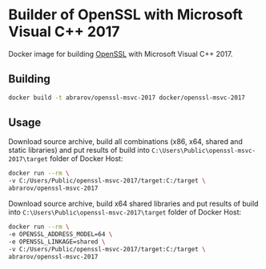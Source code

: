 # Builder of OpenSSL with Microsoft Visual C++ 2017

Docker image for building [OpenSSL](https://www.openssl.org/) with Microsoft Visual C++ 2017.

## Building

```bash
docker build -t abrarov/openssl-msvc-2017 docker/openssl-msvc-2017
```

## Usage

Download source archive, build all combinations (x86, x64, shared and static libraries) and put results of build into 
`C:\Users\Public\openssl-msvc-2017\target` folder of Docker Host:  

```bash
docker run --rm \
-v C:/Users/Public/openssl-msvc-2017/target:C:/target \
abrarov/openssl-msvc-2017
```

Download source archive, build x64 shared libraries and put results of build into `C:\Users\Public\openssl-msvc-2017\target` 
folder of Docker Host:
 
```bash
docker run --rm \
-e OPENSSL_ADDRESS_MODEL=64 \
-e OPENSSL_LINKAGE=shared \
-v C:/Users/Public/openssl-msvc-2017/target:C:/target \
abrarov/openssl-msvc-2017
```
